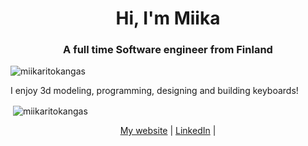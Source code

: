 <h1 align="center">Hi, I'm Miika</h1>
<h3 align="center">A full time Software engineer from Finland</h3>

<p align="left"> <img src="https://komarev.com/ghpvc/?username=miikaritokangas" alt="miikaritokangas" /> </p>

I enjoy 3d modeling, programming, designing and building keyboards!

<p>&nbsp;<img align="center" src="https://github-readme-stats.vercel.app/api?username=miikaritokangas&show_icons=true" alt="miikaritokangas" /></p>

<p align="center">
<a href="https://menk.fi" target="_blank" rel="noopener">My website</a> | 
<a href="https://linkedin.com/in/miika-ritokangas" target="_blank" rel="noopener">LinkedIn</a> | 
</p>
